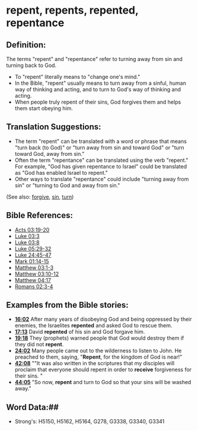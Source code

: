# repent, repents, repented, repentance #

## Definition: ##

The terms "repent" and "repentance" refer to turning away from sin and turning back to God.

* To "repent" literally means to "change one's mind."
* In the Bible, "repent" usually means to turn away from a sinful, human way of thinking and acting, and to turn to God's way of thinking and acting.
* When people truly repent of their sins, God forgives them and helps them start obeying him.

## Translation Suggestions: ##

* The term "repent" can be translated with a word or phrase that means "turn back (to God)" or "turn away from sin and toward God" or "turn toward God, away from sin."
* Often the term "repentance" can be translated using the verb "repent." For example, "God has given repentance to Israel" could be translated as "God has enabled Israel to repent."
* Other ways to translate "repentance" could include "turning away from sin" or "turning to God and away from sin."

(See also: [forgive](forgive.md), [sin](sin.md), [turn](../other/turn.md))

## Bible References: ##

* [Acts 03:19-20](rc://en/tn/help/act/03/19)
* [Luke 03:3](rc://en/tn/help/luk/03/03)
* [Luke 03:8](rc://en/tn/help/luk/03/08)
* [Luke 05:29-32](rc://en/tn/help/luk/05/29)
* [Luke 24:45-47](rc://en/tn/help/luk/24/45)
* [Mark 01:14-15](rc://en/tn/help/mrk/01/14)
* [Matthew 03:1-3](rc://en/tn/help/mat/03/01)
* [Matthew 03:10-12](rc://en/tn/help/mat/03/10)
* [Matthew 04:17](rc://en/tn/help/mat/04/17)
* [Romans 02:3-4](rc://en/tn/help/rom/02/03)

## Examples from the Bible stories: ##

* __[16:02](rc://en/tn/help/obs/16/02)__ After many years of disobeying God and being oppressed by their enemies, the Israelites __repented__  and asked God to rescue them.
* __[17:13](rc://en/tn/help/obs/17/13)__ David __repented__  of his sin and God forgave him.
* __[19:18](rc://en/tn/help/obs/19/18)__ They (prophets) warned people that God would destroy them if they did not __repent__.
* __[24:02](rc://en/tn/help/obs/24/02)__ Many people came out to the wilderness to listen to John. He preached to them, saying, "__Repent__, for the kingdom of God is near!"
* __[42:08](rc://en/tn/help/obs/42/08)__ ""It was also written in the scriptures that my disciples will proclaim that everyone should repent in order to __receive__  forgiveness for their sins. "
* __[44:05](rc://en/tn/help/obs/44/05)__ "So now, __repent__  and turn to God so that your sins will be washed away."


## Word Data:##

* Strong's: H5150, H5162, H5164, G278, G3338, G3340, G3341
